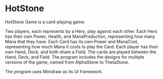 # HotStone
HotStone Game is a card-playing game.

Two players, each represents by a Hero, play against each other. 
Each Hero has their own Power, Health, and ManaProduction, representing how many Mana that they have.
Each Card has its own Power and ManaCost, representing how much Mana it costs to play the Card.
Each player has their own Hand, Deck, and both share a Field.
The cards are played between the Hand, Deck, and Field.
The program includes the designs for multiple versions of the game, named from AlphaStone to ThetaStone.

The program uses Minidraw as its UI framework.

